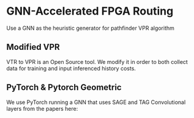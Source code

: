 # GNN-Accelerated FPGA Routing
Use a GNN as the heuristic generator for pathfinder VPR algorithm

## Modified VPR
VTR to VPR is an Open Source tool. We modify it in order to both collect data for training and input inferenced history costs. 

## PyTorch & Pytorch Geometric
We use PyTorch running a GNN that uses SAGE and TAG Convolutional layers from the papers here: 
